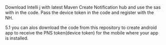 Download Intelli j with latest Maven
Create Notification hub and use the sas with in the code.
Pass the device token in the code and register with the NH.

5.1 you can alos download the code from this repository to create android app to receive the PNS token(device token) for the mobile where your app is installed.
